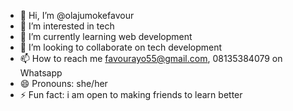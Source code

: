 - 👋 Hi, I’m @olajumokefavour
- 👀 I’m interested in tech
- 🌱 I’m currently learning web development 
- 💞️ I’m looking to collaborate on tech development 
- 📫 How to reach me favourayo55@gmail.com, 08135384079 on Whatsapp 
- 😄 Pronouns: she/her
- ⚡ Fun fact: i am open to making friends to learn better

<!---
olajumokefavour/olajumokefavour is a ✨ special ✨ repository because its `README.md` (this file) appears on your GitHub profile.
You can click the Preview link to take a look at your changes.
--->
